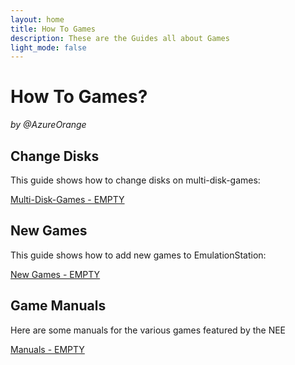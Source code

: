 ```yaml
---
layout: home
title: How To Games
description: These are the Guides all about Games
light_mode: false
---
```


# How To Games?  
_by @AzureOrange_

## Change Disks
This guide shows how to change disks on multi-disk-games:

[Multi-Disk-Games - EMPTY](/games/multi_disk_games.md)

## New Games
This guide shows how to add new games to EmulationStation:

[New Games - EMPTY](/games/new_games.md)

## Game Manuals
Here are some manuals for the various games featured by the NEE

[Manuals - EMPTY](/games/manuals.md)
